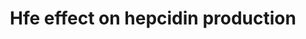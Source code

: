 ---
annotations:
- id: PW:0000004
  parent: regulatory pathway
  type: Pathway Ontology
  value: regulatory pathway
- id: PW:0000590
  parent: regulatory pathway
  type: Pathway Ontology
  value: iron homeostasis pathway
authors:
- AARandCo
- AlexanderPico
- Mkutmon
- Khanspers
description: Hfe, the mouse equivalent of the human hemochromatosis gene, is known
  to promote expression of hepcidin, a gene product that inhibits iron absorption,
  but it is not fully clear how it does this, or at which point Hfe interacts with
  the cycle(Hfe could be acting on the interaction at points A,B, or C). Hfe, as well
  as Tmprss6, another gene product, are used in the regulation of systemic iron homeostasis.
  Evidence obtained from gene testing on mice seems to indicate that Hfe inhibits
  Tmprss6, which is known to be an inhibitor of Hjv, a gene product that augments
  BMP/SMAD signaling for the production of hepcidin. Alternatively, Hfe may promote
  Bmp/Smad signaling by HJV, or by promoting signaling at a point past where Tmprss6
  inhibits HJV.
last-edited: 2016-12-13
organisms:
- Mus musculus
redirect_from:
- /index.php/Pathway:WP3673
- /instance/WP3673
- /instance/WP3673_rr90722
revision: r90722
schema-jsonld:
- '@context': https://schema.org/
  '@id': https://wikipathways.github.io/pathways/WP3673.html
  '@type': Dataset
  creator:
    '@type': Organization
    name: WikiPathways
  description: Hfe, the mouse equivalent of the human hemochromatosis gene, is known
    to promote expression of hepcidin, a gene product that inhibits iron absorption,
    but it is not fully clear how it does this, or at which point Hfe interacts with
    the cycle(Hfe could be acting on the interaction at points A,B, or C). Hfe, as
    well as Tmprss6, another gene product, are used in the regulation of systemic
    iron homeostasis. Evidence obtained from gene testing on mice seems to indicate
    that Hfe inhibits Tmprss6, which is known to be an inhibitor of Hjv, a gene product
    that augments BMP/SMAD signaling for the production of hepcidin. Alternatively,
    Hfe may promote Bmp/Smad signaling by HJV, or by promoting signaling at a point
    past where Tmprss6 inhibits HJV.
  keywords:
  - Bmp6
  - Hamp
  - Hfe
  - Hfe2
  - Id1
  - Smad7
  - Tmprss6
  license: CC0
  name: ' Hfe effect on hepcidin production'
seo: CreativeWork
title: ' Hfe effect on hepcidin production'
wpid: WP3673
---